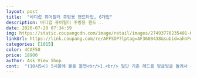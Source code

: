 ```yaml
---
layout: post 
title:  "바디럽 퓨어필터 주방용 핸드타입, 6개입" 
description: 바디럽 퓨어필터 주방용 핸드 ..
date: 2020-07-20 07:34:59 
img: https://static.coupangcdn.com/image/retail/images/27493776235401-673681ea-5d04-4593-a966-3c59e9ff0719.png 
linkUrl: https://link.coupang.com/re/AFFSDP?lptag=AF3600438&subid=ahnPublicAsk&pageKey=49871492&itemId=175958325&vendorItemId=3420709338&traceid=V0-113-b1ebe95c1684c1ef 
categories: [1015] 
color: 4CAF50 
price: 18900 
author: Ask View Shop 
cont:  "(10시5시) 5시쯤에 물을 틀면<br/>1.<br/> 일단 기존 헤드를 빙글빙글 돌려서 분리합니다.<br/><br/>10초면 끝!!!!!<br/>2.<br/> 바디럽 퓨어썸 주방용 핸드타입  샤워헤드를 빙글빙글 돌려서 연결합니다.<br/><br/>24층에 살다보니.<br/>.<br/> 수압이 굉장히 좋은 편 아니에요ㅜ<br/>2달에 한번씩 교체합니다.<br/><br/>3달 전에는 녹물이 섞인 물로<br/>4개월 뒤에 재구매 해야죠<br/>Tip<br/>■ 가격 ■<br/>■ 구매동기 ■<br/>■ 바디럽 퓨어 주방용 핸드타입 설치 후 사용 ■<br/>■ 배송관련 ■<br/>■ 제품명 ■<br/>■ 주방용 핸드타입 헤드 설치방법 ■<br/>■ 핸드타입 리필 교체방법 ■<br/>♡♡구입이유♡♡<br/>♡♡구입후기♡♡<br/>♡♡재구매♡♡<br/>가격 완전 만족♡<br/>가장 많은 물을 접하는 곳이 주방이잖아용<br/>간단하게 설치 완료했습니다.<br/><br/>간단하죵^^<br/>건물이 오래되지않아 녹물은 아니지만<br/>검은 쇳가루들이  필터에 박혀있어서 갈아줍니다.<br/><br/>검정이 많이 박히면 갈아줍니디.<br/><br/>고인 물 빼려고 필터교체할 때 여는 뚜껑도 열어봤는데.<br/>.<br/><br/>고인물이 눈에 보이니 살짝 걱정했다가.<br/>.<br/><br/>구매하고 바로 다음 날 수령♡<br/>구성품에도 설치방법에도 나오지 않아서 어디 사용하는지 몰라서 당황했어요ㅋㅋ<br/>구입 잘했다는 생각이들고<br/>그동안 그냥 사용했다니 ... <br/><br/>그래도 설치방법과 팁에 관한 자세한 설명이 있음 더 좋을 것 같아요.<br/><br/>그리고 새 필터의 다리처럼 생긴 부위를 아래로 끼워주고 돌돌 다시 닫아주면 끝<br/>기본 설정 된 가격이 쿠팡이 더 비싼 것 같은데.<br/>.<br/><br/>기분전환 되었어요^^<br/>기왕 교체할거면 전부 하려고 세트구성으로 하자싶어서.<br/><br/>기존 사용자들 평을 보니 필터교체만으로 꾸준히 위생관리가 된다고<br/>기존 헤드는 너무 지저분해서 바로 으윽.<br/>.<br/> 버림<br/>기존헤드는 투명이 아니라 고인물이 눈에 확인이 되지 않은 것 뿐이지 방식은 똑같다네요<br/>깨질 염려있어요<br/>너무 세게 돌려서 잠그면 아무래도 플라스틱이니.<br/>.<br/><br/>녹물이 많이 나와요<br/>늦게 교체했는데 ㅎㅎ<br/>다른 분 처럼 물이 새어나오지 않을 까.<br/>.<br/> 해서 여러번 테스트한 결과!<br/>다른 집에서 물을 쓰면 빨리 없어지고<br/>다시 생각하니 눈에 보이니까 더 위생적으로 관리가 될 것 같아요^^<br/>다행히 저희집은 가볍게 분리!<br/>단점은  나날이 가격이 오른다는거<br/>대략 난감ㅋㅋ<br/>리필을 구매하면 될 것 같아서 제일 많이 사용하는 주방용으로 주문했어용^ㅇ^<br/>많이 쓰지않음 나오고요<br/>물을 잠그면 슉 빠지는 줄 알았는데.<br/>.<br/><br/>물줄기를 세 가지 타입으로 사용할 수 있는 버튼이 있는데.<br/>.<br/><br/>미세한 섬유조직으로 보이구요<br/>바디럽 사이트 보게 되었어요^^<br/>바디럽 퓨어섬에 관한 평이 너무나 좋더라구요<br/>바디럽 퓨어썸 주방용 핸드타입  샤워헤드를 연결하기 전에 동그랗고 작은 검은테두리의 망을 먼저 연결부에 넣어주고, 그 다음<br/>바디럽 퓨어썸 주방용 핸드타입  샤워헤드를 연결하면 됩니다.<br/><br/>바디럽 퓨어썸 주방용 핸드타입  샤워헤드를 오픈하면 하단에 플라스틱 보호 캡이 되어 있어요.<br/> 그 캡을 제거하면 속에 동그랗고 작은 망이 있는데.<br/>.<br/> 버릴 뻔 했어요 버리심 안됩니다ㅋㅋ<br/>바디럽 퓨어썸 주방용 핸드타입 리필<br/>밥하고 반찬을 만들고ㅜㅜ<br/>벌써 면년째 사용하고 있어요.<br/><br/>분리 할 때 기존 헤드 주변에 이물질이 있을 수 있어요.<br/><br/>불순물을 여과시키는 카트리지!!<br/>블로그 검색해서 여러가지 팁을 보고 따라했네요^^<br/>블로그, 카페, 인스타 검색하게 되었어요.<br/><br/>사이트에서 이리저리 내용 확인하고.<br/>.<br/><br/>살수판의 미세구멍이 엄청나게 많이 있는데... <br/><br/>새필터를 바꿔서 헤드를 돌리 주면 끝!!<br/>생각보다 가격이 착하더라구요<br/>생겨서 교체를 해주어야<br/>샤워기나 수도꼭지 신경안쓰고 살았는데.<br/>.<br/><br/>샤워기헤드 돌려빼고<br/>설치가 간단하긴 하지만.<br/>.<br/><br/>세트로 헤드 전부 구매하고 할인 쿠폰을 최대한 사용하려고 보니.<br/>.<br/><br/>쇳가루보고 깜짝 놀랐어요.<br/><br/>신기방기합니다.<br/><br/>신랑이 원래 그런거래요ㅋㅋ<br/>아무래도 필터 교체시가 가장 빠를 것 같네요.<br/><br/>아무리 힘을 주어도 분리가 되지 않는다면 전문가의 손길이 필요하답니다.<br/> 그렇게 적혀있었어요.<br/><br/>아무튼 녹물때문에 구입하게 되었어요<br/>아무튼 지금은 필터없다고 생각하니<br/>아파트 물탱크 청소를 하고 난 후<br/>약 1시간쯤??<br/>어찌 설명할 지.<br/>.<br/> ㅎㅎ<br/>여러가지 비슷한 상품이 많지만.<br/>.<br/><br/>여자인 제 힘으로도 분리가 가능했어요.<br/> 분리하면 기존의 헤드와 헤드 하단의 검은색 플라스틱도 함께 제거가 되요<br/>역시 로켓배송!!!<br/>역시 타 사이트에 비해 젤 착한 가격이었어요^^<br/>예전 헤드보다 수압이 좋아지는 건 없지만 물 줄기는 부드러워요♡<br/>예전처럼 딱딱 타입이 바뀌는건 아니고 부드럽게 타입이 변하네요ㅋ<br/>오래된 아파트 이야기가 있어서.<br/>.<br/><br/>왠지 더 위생적인 기분에 믿음이 생기네요ㅋㅋ<br/>욕실 샤워기 필터들은 저렴하던데<br/>우리 아이들 식기 세척할 때 더 신날 것 같네요♡<br/>우연하게 네이버에 추천사이트 뒤적이다가.<br/>.<br/><br/>음이온은 스트레스 해소 및 활력증진에도 도움이 된다고 하네요^^<br/>이 미세구멍으로 물이 나오면서 물 부서짐 현상이 일어나고 음이온이 발생한다는<br/>이젠 없어선 안되는 생필품중의 하나입니다.<br/><br/>일반적으로 2개월에 한 번씩 교체해주는 것이 좋다고 해요<br/>일회용 칫솔이나 물티슈 등으로 깨끗이 닦아줍니다.<br/><br/>저는  녹물은 안나오지만 쇳가루때문에<br/>저는 대 만족입니다♡<br/>저희 아파트는 1년에 2번<br/>저희집은 1달 정도가 되니 녹물 색깔이<br/>저희집은 괜찮네요ㅋ<br/>저희집은 괜찮았어요.<br/><br/>저희집은 바디럽 퓨어썸 주방용 핸드타입  샤워헤드에 기본으로 끼워져왔던 검은 플라스틱의 사이즈가 잘 맞아떨어져서.<br/>.<br/><br/>적당히 물이 새어나오지 않는다면 꽉꽉 돌려서 잠글 필요 없답니다.<br/><br/>전부 구매해봤어요^^<br/>정말 손에 닿는 물의 느낌이 보드레 해용<br/>제가 해보니 진짜 간단하더군요<br/>제품속에 설치방법에 관한 메뉴얼이 없었어요ㅜ<br/>주방용은  왜  비싼지 모르겠습니다.<br/><br/>찝찝하단 생각이 드네요<br/>처음에 끼워서 사용했을때<br/>쿠팡 구매평도 꼼꼼하게 읽어보고 선택했어요♡<br/>타 사이트 모두 검색해 봤어요^^<br/>투명이다보니 물을 잠그고 나서도 헤드에 고여있는 물이 확인됩니다.<br/><br/>편하게 이용가능합니다.<br/><br/>평상 시에도 많은 녹물이 나오는줄 몰랐네요<br/>폭풍 검색 후 결정했어요<br/>필터 교체 방법도 무지무지 간단!!<br/>필터 교체가 어려울줄알고 신랑이 해주기만을 기다려서 ㅜ<br/>필터를 써본 결과<br/>필터만 갈아끼워 샤워기헤드만  돌려잠그면되니<br/>필터의 주기는 2달이라고 적혀있는데<br/>하나있네요.<br/><br/>하니 저도 계속 사용해 보려구요♡<br/>하더군요<br/>한 번도 이런 걸 교체해야는지 몰랐거든요ㅋㅋ<br/>한 번도 해 본 적 없는 일이다 보니;;<br/>할인 쿠폰이 있어서 적용해 보니.<br/>.<br/><br/>항상 어떤 제품이든 구매전에 가격비교 필수잖아요<br/>헤드를 돌려서 기존의 필터를 빼고<br/>헤드에 계속 고인상태로 빠지지 않네요^^<br/>헤드에 고여있네요  깜짝 놀랐어요ㅋ<br/>헤드와 바디를 돌돌 돌려서 분리하고, 색깔이 변한 필터를 쏘옥 꺼내줍니당.<br/>.<br/>ㅎㅎ<br/>헤드의 각도 때문에 불만크신 분 들 있었는데.<br/>.<br/><br/>혹시나 하는 마음에 한 번 써봅니다♡<br/>" 
---
```

